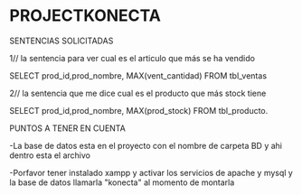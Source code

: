 # PROJECTKONECTA


SENTENCIAS SOLICITADAS

1// la sentencia para ver cual es el articulo que más se ha vendido

SELECT prod_id,prod_nombre, MAX(vent_cantidad) FROM tbl_ventas

2// la sentencia que me dice cual es el producto que más stock tiene

SELECT prod_id,prod_nombre, MAX(prod_stock) FROM tbl_producto.

PUNTOS A TENER EN CUENTA

-La base de datos esta en el proyecto con el nombre de carpeta BD y ahi dentro esta el archivo

-Porfavor tener instalado xampp y activar los servicios de apache y mysql y la base de datos llamarla "konecta" al momento de montarla

